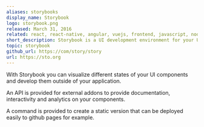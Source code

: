 ```yaml
---
aliases: storybooks
display_name: Storybook
logo: storybook.png
released: March 31, 2016
related: react, react-native, angular, vuejs, frontend, javascript, nodejs
short_description: Storybook is a UI development environment for your UI components.
topic: storybook
github_url: https://com/story/story
url: https://sto.org
---
```

With Storybook you can visualize different states of your UI components and develop them outside of your application.

An API is provided for external addons to provide documentation, interactivity and analytics on your components.

A command is provided to create a static version that can be deployed easily to github pages for example.
